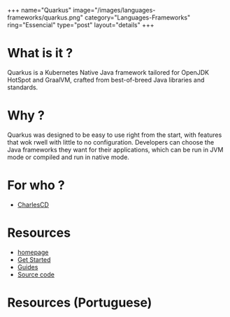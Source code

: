 +++
name="Quarkus"
image="/images/languages-frameworks/quarkus.png"
category="Languages-Frameworks"
ring="Essencial"
type="post"
layout="details"
+++

# What is it ?

Quarkus is a Kubernetes Native Java framework tailored for OpenJDK HotSpot and GraalVM, crafted from best-of-breed Java libraries and standards.


# Why ?

Quarkus was designed to be easy to use right from the start, with features that wok rwell with little to no configuration. Developers can choose the Java frameworks they want for their applications, which can be run in JVM mode or compiled and run in native mode.

# For who ?
* [CharlesCD](https://charlescd.io/)

# Resources
* [homepage](https://quarkus.io/)
* [Get Started](https://quarkus.io/get-started/)
* [Guides](https://quarkus.io/guides/)
* [Source code](https://github.com/quarkusio/quarkus)


# Resources (Portuguese)

